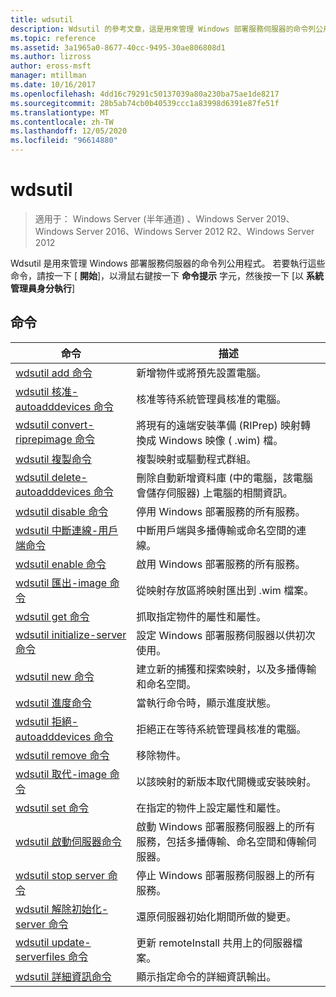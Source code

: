 ```yaml
---
title: wdsutil
description: Wdsutil 的參考文章，這是用來管理 Windows 部署服務伺服器的命令列公用程式。
ms.topic: reference
ms.assetid: 3a1965a0-8677-40cc-9495-30ae806808d1
ms.author: lizross
author: eross-msft
manager: mtillman
ms.date: 10/16/2017
ms.openlocfilehash: 4dd16c79291c50137039a80a230ba75ae1de8217
ms.sourcegitcommit: 28b5ab74cb0b40539ccc1a83998d6391e87fe51f
ms.translationtype: MT
ms.contentlocale: zh-TW
ms.lasthandoff: 12/05/2020
ms.locfileid: "96614880"
---
```

# <a name="wdsutil"></a>wdsutil

> 適用于： Windows Server (半年通道) 、Windows Server 2019、Windows Server 2016、Windows Server 2012 R2、Windows Server 2012

Wdsutil 是用來管理 Windows 部署服務伺服器的命令列公用程式。 若要執行這些命令，請按一下 [ **開始**]，以滑鼠右鍵按一下 **命令提示** 字元，然後按一下 [以 **系統管理員身分執行**]

## <a name="commands"></a>命令

|命令|描述|
|------|--------|
|[wdsutil add 命令](wdsutil-add.md)|新增物件或將預先設置電腦。|
|[wdsutil 核准-autoadddevices 命令](wdsutil-approve-autoadddevices.md)|核准等待系統管理員核准的電腦。|
|[wdsutil convert-riprepimage 命令](wdsutil-convert-riprepimage.md)|將現有的遠端安裝準備 (RIPrep) 映射轉換成 Windows 映像 ( .wim) 檔。|
|[wdsutil 複製命令](wdsutil-copy.md)|複製映射或驅動程式群組。|
|[wdsutil delete-autoadddevices 命令](wdsutil-delete-autoadddevices.md)|刪除自動新增資料庫 (中的電腦，該電腦會儲存伺服器) 上電腦的相關資訊。|
|[wdsutil disable 命令](wdsutil-disable.md)|停用 Windows 部署服務的所有服務。|
|[wdsutil 中斷連線-用戶端命令](wdsutil-disconnect-client.md)|中斷用戶端與多播傳輸或命名空間的連線。|
|[wdsutil enable 命令](wdsutil-enable.md)|啟用 Windows 部署服務的所有服務。|
|[wdsutil 匯出-image 命令](wdsutil-export-image.md)|從映射存放區將映射匯出到 .wim 檔案。|
|[wdsutil get 命令](wdsutil-get.md)|抓取指定物件的屬性和屬性。|
|[wdsutil initialize-server 命令](wdsutil-initialize-server.md)|設定 Windows 部署服務伺服器以供初次使用。|
|[wdsutil new 命令](wdsutil-new.md)|建立新的捕獲和探索映射，以及多播傳輸和命名空間。|
|[wdsutil 進度命令](wdsutil-progress.md)|當執行命令時，顯示進度狀態。|
|[wdsutil 拒絕-autoadddevices 命令](wdsutil-reject-autoadddevices.md)|拒絕正在等待系統管理員核准的電腦。|
|[wdsutil remove 命令](wdsutil-remove.md)|移除物件。|
|[wdsutil 取代-image 命令](wdsutil-replace-image.md)|以該映射的新版本取代開機或安裝映射。|
|[wdsutil set 命令](wdsutil-set.md)|在指定的物件上設定屬性和屬性。|
|[wdsutil 啟動伺服器命令](wdsutil-start-server.md)|啟動 Windows 部署服務伺服器上的所有服務，包括多播傳輸、命名空間和傳輸伺服器。|
|[wdsutil stop server 命令](wdsutil-stop-server.md)|停止 Windows 部署服務伺服器上的所有服務。|
|[wdsutil 解除初始化-server 命令](wdsutil-uninitialize-server.md)|還原伺服器初始化期間所做的變更。|
|[wdsutil update-serverfiles 命令](wdsutil-update-serverfiles.md)|更新 remoteInstall 共用上的伺服器檔案。|
|[wdsutil 詳細資訊命令](wdsutil-verbose.md)|顯示指定命令的詳細資訊輸出。|
